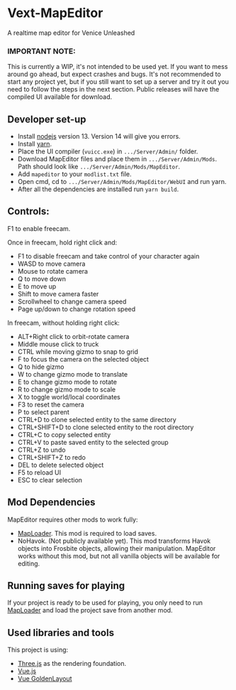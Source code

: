 # Vext-MapEditor
A realtime map editor for Venice Unleashed

### IMPORTANT NOTE:
This is currently a WIP, it's not intended to be used yet. 
If you want to mess around go ahead, but expect crashes and bugs. 
It's not recommended to start any project yet, but if you still want to set up a server and try it out you need to follow the steps in the next section.
Public releases will have the compiled UI available for download. 

## Developer set-up
- Install [nodejs](https://nodejs.org/en/) version 13. Version 14 will give you errors.
- Install [yarn](https://yarnpkg.com/).
- Place the UI compiler (``vuicc.exe``) in ``.../Server/Admin/`` folder.
- Download MapEditor files and place them in  ``.../Server/Admin/Mods``. Path should look like ``.../Server/Admin/Mods/MapEditor``.
- Add ``mapeditor`` to your ``modlist.txt`` file.
- Open cmd, cd to ``.../Server/Admin/Mods/MapEditor/WebUI`` and run yarn.
- After all the dependencies are installed run ``yarn build``.

## Controls:

F1 to enable freecam.

Once in freecam, hold right click and:

- F1 to disable freecam and take control of your character again
- WASD to move camera
- Mouse to rotate camera
- Q to move down
- E to move up
- Shift to move camera faster
- Scrollwheel to change camera speed
- Page up/down to change rotation speed

In freecam, without holding right click:

- ALT+Right click to orbit-rotate camera
- Middle mouse click to truck
- CTRL while moving gizmo to snap to grid
- F to focus the camera on the selected object
- Q to hide gizmo
- W to change gizmo mode to translate
- E to change gizmo mode to rotate 
- R to change gizmo mode to scale 
- X to toggle world/local coordinates
- F3 to reset the camera
- P to select parent
- CTRL+D to clone selected entity to the same directory
- CTRL+SHIFT+D to clone selected entity to the root directory
- CTRL+C to copy selected entity
- CTRL+V to paste saved entity to the selected group 
- CTRL+Z to undo 
- CTRL+SHIFT+Z to redo
- DEL to delete selected object
- F5 to reload UI
- ESC to clear selection

## Mod Dependencies
MapEditor requires other mods to work fully:
- [MapLoader](https://github.com/BF3RM/MapLoader). This mod is required to load saves.
- NoHavok. (Not publicly available yet). This mod transforms Havok objects into Frosbite objects, allowing their manipulation. MapEditor works without this mod, but not all vanilla objects will be available for editing.

## Running saves for playing
If your project is ready to be used for playing, you only need to run [MapLoader](https://github.com/BF3RM/MapLoader) and load the project save from another mod.

## Used libraries and tools
This project is using:
- [Three.js](https://threejs.org/) as the rendering foundation.
- [Vue.js](https://vuejs.org/)
- [Vue GoldenLayout](https://github.com/emedware/vue-golden-layout)
